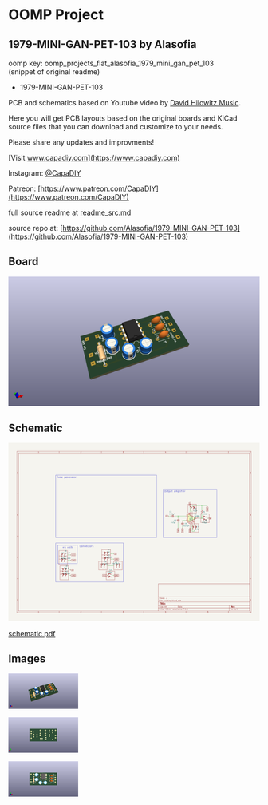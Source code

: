 # OOMP Project  
## 1979-MINI-GAN-PET-103  by Alasofia  
  
oomp key: oomp_projects_flat_alasofia_1979_mini_gan_pet_103  
(snippet of original readme)  
  
- 1979-MINI-GAN-PET-103  
  
PCB and schematics based on Youtube video by [David Hilowitz Music](https://www.youtube.com/watch?v=ADZXv5DA7Ek).  
  
Here you will get PCB layouts based on the original boards and KiCad source files that you can download and customize to your needs.  
  
Please share any updates and improvments!  
  
  
[Visit www.capadiy.com](https://www.capadiy.com)  
  
Instagram: [@CapaDIY](https://www.instagram.com/CapaDIY)  
  
Patreon: [https://www.patreon.com/CapaDIY](https://www.patreon.com/CapaDIY)  
  
  full source readme at [readme_src.md](readme_src.md)  
  
source repo at: [https://github.com/Alasofia/1979-MINI-GAN-PET-103](https://github.com/Alasofia/1979-MINI-GAN-PET-103)  
## Board  
  
[![working_3d.png](working_3d_600.png)](working_3d.png)  
## Schematic  
  
[![working_schematic.png](working_schematic_600.png)](working_schematic.png)  
  
[schematic pdf](working_schematic.pdf)  
## Images  
  
[![working_3d.png](working_3d_140.png)](working_3d.png)  
  
[![working_3d_back.png](working_3d_back_140.png)](working_3d_back.png)  
  
[![working_3d_front.png](working_3d_front_140.png)](working_3d_front.png)  
